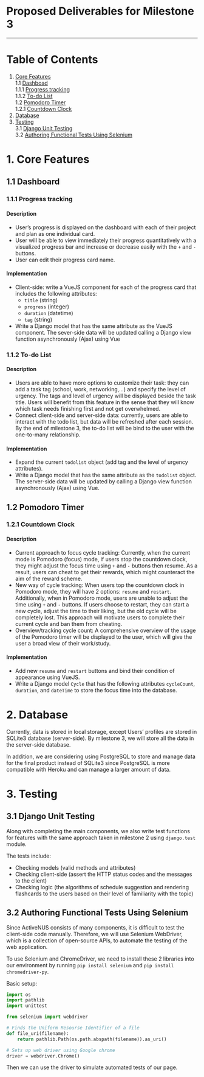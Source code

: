# Proposed Deliverables for Milestone 3
---

# Table of Contents

1. [Core Features](#1-core-features)\
  1.1 [Dashboad](#11-dashboard)\
    1.1.1 [Progress tracking](#111-progress-tracking)\
    1.1.2 [To-do List](#112-todo-list)\
  1.2 [Pomodoro Timer](#12-pomodoro-timer)\
    1.2.1 [Countdown Clock](#121-countdown-clock)
2. [Database](#2-database)
3. [Testing](#3-testing)\
  3.1 [Django Unit Testing](#31-django-unit-testing)\
  3.2 [Authoring Functional Tests Using Selenium](#32-authoring-functional-tests-using-selenium)


# 1. Core Features

## 1.1 Dashboard

### 1.1.1 Progress tracking

#### Description

* User’s progress is displayed on the dashboard with each of their project and plan as one individual card. 
* User will be able to view immediately their progress quantitatively with a visualized progress bar and increase or decrease easily with the `+` and `-` buttons.
* User can edit their progress card name.

#### Implementation

* Client-side: write a VueJS component for each of the progress card that includes the following attributes:
  * `title` (string)
  * `progress` (integer)
  * `duration` (datetime)
  * `tag` (string)
* Write a Django model that has the same attribute as the VueJS component. The sever-side data will be updated calling a Django view function asynchronously (Ajax) using Vue

### 1.1.2 To-do List

#### Description

* Users are able to have more options to customize their task: they can add a task tag (school, work, networking,...) and specify the level of urgency. The tags and level of urgency will be displayed beside the task title. Users will benefit from this feature in the sense that they will know which task needs finishing first and not get overwhelmed.
* Connect client-side and server-side data: currently, users are able to interact with the todo list, but data will be refreshed after each session. By the end of milestone 3, the to-do list will be bind to the user with the one-to-many relationship.

#### Implementation

* Expand the current `todolist` object (add tag and the level of urgency attributes).
* Write a Django model that has the same attribute as the `todolist` object. The server-side data will be updated by calling a Django view function asynchronously (Ajax) using Vue.


## 1.2 Pomodoro Timer

### 1.2.1 Countdown Clock

#### Description

* Current approach to focus cycle tracking: Currently, when the current mode is Pomodoro (focus) mode, if users stop the countdown clock, they might adjust the focus time using `+` and `-` buttons then resume. As a result, users can cheat to get their rewards, which might counteract the aim of the reward scheme.
* New way of cycle tracking: When users top the countdown clock in Pomodoro mode, they will have 2 options: `resume` and `restart`. Additionally, when in Pomodoro mode, users are unable to adjust the time using `+` and `-` buttons. If users choose to restart, they can start a new cycle, adjust the time to their liking, but the old cycle will be completely lost. This approach will motivate users to complete their current cycle and ban them from cheating.
* Overview/tracking cycle count: A comprehensive overview of the usage of the Pomodoro timer will be displayed to the user, which will give the user a broad view of their work/study.

#### Implementation

* Add new `resume` and `restart` buttons and bind their condition of appearance using VueJS.
* Write a Django model `Cycle` that has the following attributes `cycleCount`, `duration`, and `dateTime` to store the focus time into the database.


# 2. Database

Currently, data is stored in local storage, except Users’ profiles are stored in SQLite3 database (server-side). By milestone 3, we will store all the data in the server-side database.

In addition, we are considering using PostgreSQL to store and manage data for the final product instead of SQLite3 since PostgreSQL is more compatible with Heroku and can manage a larger amount of data.


# 3. Testing

## 3.1 Django Unit Testing

Along with completing the main components, we also write test functions for features with the same approach taken in milestone 2 using `django.test` module.

The tests include:

* Checking models (valid methods and attributes)
* Checking client-side (assert the HTTP status codes and the messages to the client)
* Checking logic (the algorithms of schedule suggestion and rendering flashcards to the users based on their level of familiarity with the topic)

## 3.2 Authoring Functional Tests Using Selenium

Since ActiveNUS consists of many components, it is difficult to test the client-side code manually. Therefore, we will use Selenium WebDriver, which is a collection of open-source APIs, to automate the testing of the web application.

To use Selenium and ChromeDriver, we need to install these 2 libraries into our environment by running `pip install selenium` and `pip install chromedriver-py`.

Basic setup:

```python
import os
import pathlib
import unittest

from selenium import webdriver

# Finds the Uniform Resourse Identifier of a file
def file_uri(filename):
    return pathlib.Path(os.path.abspath(filename)).as_uri()

# Sets up web driver using Google chrome
driver = webdriver.Chrome()
```

Then we can use the driver to simulate automated tests of our page.
